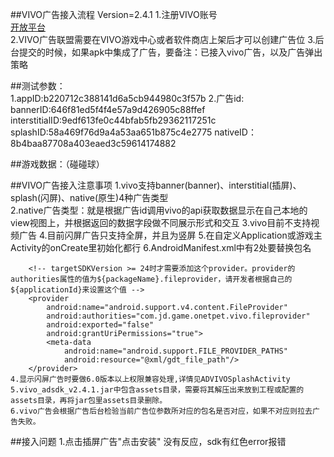 ##VIVO广告接入流程   Version=2.4.1
	1.注册VIVO账号  
[开放平台](https://developer.vivo.com.cn/)  
	2.VIVO广告联盟需要在VIVO游戏中心或者软件商店上架后才可以创建广告位 
	3.后台提交的时候，如果apk中集成了广告，要备注：已接入vivo广告，以及广告弹出策略
	

##测试参数：  
	1.appID:b220712c388141d6a5cb944980c3f57b
	2.广告id:
		bannerID:646f81ed5f4f4e57a9d426905c88ffef
		interstitialID:9edf613fe0c44bfab5fb29362117251c
		splashID:58a469f76d9a4a53aa651b875c4e2775
		nativeID：8b4baa87708a403eaed3c59614174882

##游戏数据：（碰碰球）	
	


##VIVO广告接入注意事项
	1.vivo支持banner(banner)、interstitial(插屏)、splash(闪屏)、native(原生)4种广告类型  
	2.native广告类型：就是根据广告id调用vivo的api获取数据显示在自己本地的view视图上，并根据返回的数据字段做不同展示形式和交互
	3.vivo目前不支持视频广告
	4.目前闪屏广告只支持全屏，并且为竖屏
	5.在自定义Application或游戏主Activity的onCreate里初始化都行
	6.AndroidManifest.xml中有2处要替换包名  
		<!--如果targetSdkVersion设置值>=24，则需要添加provider申明，否则不需要添加，注意需要替换包名-->
        <provider
            android:name="com.baidu.mobads.openad.FileProvider"
            android:authorities="com.jd.game.onetpet.vivo.bd.provider"
            android:exported="false"
            android:grantUriPermissions="true">
            <meta-data
                android:name="android.support.FILE_PROVIDER_PATHS"
                android:resource="@xml/bd_file_paths"/>
        </provider>  
		
        <!-- targetSDKVersion >= 24时才需要添加这个provider。provider的authorities属性的值为${packageName}.fileprovider，请开发者根据自己的${applicationId}来设置这个值 -->
        <provider
            android:name="android.support.v4.content.FileProvider"
            android:authorities="com.jd.game.onetpet.vivo.fileprovider"
            android:exported="false"
            android:grantUriPermissions="true">
            <meta-data
                android:name="android.support.FILE_PROVIDER_PATHS"
                android:resource="@xml/gdt_file_path"/>
        </provider>
	4.显示闪屏广告时要做6.0版本以上权限兼容处理,详情见ADVIVOSplashActivity 
	5.vivo_adsdk_v2.4.1.jar中包含assets目录，需要将其解压出来放到工程或配置的assets目录，再将jar包里assets目录删除。   
	6.vivo广告会根据广告后台检验当前广告位参数所对应的包名是否对应，如果不对应则拉去广告失败。


##接入问题
	1.点击插屏广告"点击安装" 没有反应，sdk有红色error报错